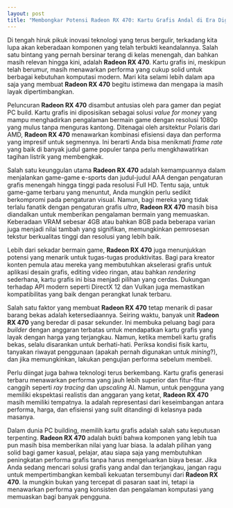 ```yaml
---
layout: post
title: "Membongkar Potensi Radeon RX 470: Kartu Grafis Andal di Era Digital"
---
```


Di tengah hiruk pikuk inovasi teknologi yang terus bergulir, terkadang kita lupa akan keberadaan komponen yang telah terbukti keandalannya. Salah satu bintang yang pernah bersinar terang di kelas menengah, dan bahkan masih relevan hingga kini, adalah **Radeon RX 470**. Kartu grafis ini, meskipun telah berumur, masih menawarkan performa yang cukup solid untuk berbagai kebutuhan komputasi modern. Mari kita selami lebih dalam apa saja yang membuat **Radeon RX 470** begitu istimewa dan mengapa ia masih layak dipertimbangkan.

Peluncuran **Radeon RX 470** disambut antusias oleh para gamer dan pegiat PC build. Kartu grafis ini diposisikan sebagai solusi *value for money* yang mampu menghadirkan pengalaman bermain game dengan resolusi 1080p yang mulus tanpa menguras kantong. Ditenagai oleh arsitektur Polaris dari AMD, **Radeon RX 470** menawarkan kombinasi efisiensi daya dan performa yang impresif untuk segmennya. Ini berarti Anda bisa menikmati *frame rate* yang baik di banyak judul game populer tanpa perlu mengkhawatirkan tagihan listrik yang membengkak.

Salah satu keunggulan utama **Radeon RX 470** adalah kemampuannya dalam menjalankan game-game e-sports dan judul-judul AAA dengan pengaturan grafis menengah hingga tinggi pada resolusi Full HD. Tentu saja, untuk game-game terbaru yang menuntut, Anda mungkin perlu sedikit berkompromi pada pengaturan visual. Namun, bagi mereka yang tidak terlalu fanatik dengan pengaturan grafis *ultra*, **Radeon RX 470** masih bisa diandalkan untuk memberikan pengalaman bermain yang memuaskan. Keberadaan VRAM sebesar 4GB atau bahkan 8GB pada beberapa varian juga menjadi nilai tambah yang signifikan, memungkinkan pemrosesan tekstur berkualitas tinggi dan resolusi yang lebih baik.

Lebih dari sekadar bermain game, **Radeon RX 470** juga menunjukkan potensi yang menarik untuk tugas-tugas produktivitas. Bagi para kreator konten pemula atau mereka yang membutuhkan akselerasi grafis untuk aplikasi desain grafis, editing video ringan, atau bahkan *rendering* sederhana, kartu grafis ini bisa menjadi pilihan yang cerdas. Dukungan terhadap API modern seperti DirectX 12 dan Vulkan juga memastikan kompatibilitas yang baik dengan perangkat lunak terbaru.

Salah satu faktor yang membuat **Radeon RX 470** tetap menarik di pasar barang bekas adalah ketersediaannya. Seiring waktu, banyak unit **Radeon RX 470** yang beredar di pasar sekunder. Ini membuka peluang bagi para *builder* dengan anggaran terbatas untuk mendapatkan kartu grafis yang layak dengan harga yang terjangkau. Namun, ketika membeli kartu grafis bekas, selalu disarankan untuk berhati-hati. Periksa kondisi fisik kartu, tanyakan riwayat penggunaan (apakah pernah digunakan untuk *mining*?), dan jika memungkinkan, lakukan pengujian performa sebelum membeli.

Perlu diingat juga bahwa teknologi terus berkembang. Kartu grafis generasi terbaru menawarkan performa yang jauh lebih superior dan fitur-fitur canggih seperti *ray tracing* dan *upscaling* AI. Namun, untuk pengguna yang memiliki ekspektasi realistis dan anggaran yang ketat, **Radeon RX 470** masih memiliki tempatnya. Ia adalah representasi dari keseimbangan antara performa, harga, dan efisiensi yang sulit ditandingi di kelasnya pada masanya.

Dalam dunia PC building, memilih kartu grafis adalah salah satu keputusan terpenting. **Radeon RX 470** adalah bukti bahwa komponen yang lebih tua pun masih bisa memberikan nilai yang luar biasa. Ia adalah pilihan yang solid bagi gamer kasual, pelajar, atau siapa saja yang membutuhkan peningkatan performa grafis tanpa harus mengeluarkan biaya besar. Jika Anda sedang mencari solusi grafis yang andal dan terjangkau, jangan ragu untuk mempertimbangkan kembali kekuatan tersembunyi dari **Radeon RX 470**. Ia mungkin bukan yang tercepat di pasaran saat ini, tetapi ia menawarkan performa yang konsisten dan pengalaman komputasi yang memuaskan bagi banyak pengguna.
